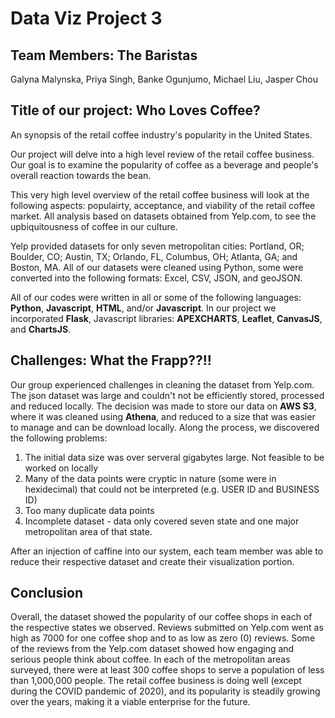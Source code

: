 # Data Viz Project 3


## Team Members: The Baristas
Galyna Malynska, Priya Singh, Banke Ogunjumo, Michael Liu, Jasper Chou

## Title of our project:  Who Loves Coffee?  
An synopsis of the retail coffee industry's popularity in the United States.

 Our project will delve into a high level review of the retail coffee business.  Our goal is to examine the popularity of coffee as a beverage and people's overall reaction towards the bean.

 This very high level overview of the retail coffee business will look at the following aspects: populairty, acceptance, and viability of the retail coffee market.  All analysis based on datasets obtained from Yelp.com, to see the upbiquitousness of coffee in our culture.

 Yelp provided datasets for only seven metropolitan cities: Portland, OR; Boulder, CO; Austin, TX; Orlando, FL, Columbus, OH; Atlanta, GA; and Boston, MA.  All of our datasets were cleaned using Python, some were converted into the following formats: Excel, CSV, JSON, and geoJSON.

 All of our codes were written in all or some of the following languages: **Python**, **Javascript**, **HTML**, and/or **Javascript**.  In our project we incorporated **Flask**, Javascript libraries: **APEXCHARTS**, **Leaflet**, **CanvasJS**, and **ChartsJS**.
 
 ## Challenges: What the Frapp??!!
 Our group experienced challenges in cleaning the dataset from Yelp.com.  The json dataset was large and couldn't not be efficiently stored, processed and reduced locally.  The decision was made to store our data on **AWS S3**, where it was cleaned using **Athena**,  and reduced to a size that was easier to manage and can be download locally.  Along the process, we discovered the following problems:
  1) The initial data size was over serveral gigabytes large.  Not feasible to be worked on locally
  2) Many of the data points were cryptic in nature (some were in hexidecimal) that could not be interpreted (e.g. USER ID and BUSINESS ID)
  3) Too many duplicate data points
  4) Incomplete dataset - data only covered seven state and one major metropolitan area of that state.

After an injection of caffine into our system, each team member was able to reduce their respective dataset and create their visualization portion.

## Conclusion
 Overall, the dataset showed the popularity of our coffee shops in each of the respective states we observed.  Reviews submitted on Yelp.com went as high as 7000 for one coffee shop and to as low as zero (0) reviews.  Some of the reviews from the Yelp.com dataset showed how engaging and serious people think about coffee.  In each of the metropolitan areas surveyed, there were at least 300 coffee shops to serve a population of less than 1,000,000 people.  The retail coffee business is doing well (except during the COVID pandemic of 2020), and its popularity is steadily growing over the years, making it a viable enterprise for the future.


